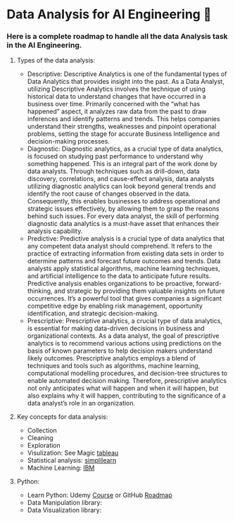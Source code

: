 # Data Analysis for AI Engineering 🧠
### Here is a complete roadmap to handle all the data Analysis task in the AI Engineering. 

1. Types of the data analysis: 
    - Descriptive: Descriptive Analytics is one of the fundamental types of Data Analytics that provides insight into the past. As a Data Analyst, utilizing Descriptive Analytics involves the technique of using historical data to understand changes that have occurred in a business over time. Primarily concerned with the “what has happened” aspect, it analyzes raw data from the past to draw inferences and identify patterns and trends. This helps companies understand their strengths, weaknesses and pinpoint operational problems, setting the stage for accurate Business Intelligence and decision-making processes.
    - Diagnostic: Diagnostic analytics, as a crucial type of data analytics, is focused on studying past performance to understand why something happened. This is an integral part of the work done by data analysts. Through techniques such as drill-down, data discovery, correlations, and cause-effect analysis, data analysts utilizing diagnostic analytics can look beyond general trends and identify the root cause of changes observed in the data. Consequently, this enables businesses to address operational and strategic issues effectively, by allowing them to grasp the reasons behind such issues. For every data analyst, the skill of performing diagnostic data analytics is a must-have asset that enhances their analysis capability.
    - Predictive: Predictive analysis is a crucial type of data analytics that any competent data analyst should comprehend. It refers to the practice of extracting information from existing data sets in order to determine patterns and forecast future outcomes and trends. Data analysts apply statistical algorithms, machine learning techniques, and artificial intelligence to the data to anticipate future results. Predictive analysis enables organizations to be proactive, forward-thinking, and strategic by providing them valuable insights on future occurrences. It’s a powerful tool that gives companies a significant competitive edge by enabling risk management, opportunity identification, and strategic decision-making.
    - Prescriptive: Prescriptive analytics, a crucial type of data analytics, is essential for making data-driven decisions in business and organizational contexts. As a data analyst, the goal of prescriptive analytics is to recommend various actions using predictions on the basis of known parameters to help decision makers understand likely outcomes. Prescriptive analytics employs a blend of techniques and tools such as algorithms, machine learning, computational modelling procedures, and decision-tree structures to enable automated decision making. Therefore, prescriptive analytics not only anticipates what will happen and when it will happen, but also explains why it will happen, contributing to the significance of a data analyst’s role in an organization.

2. Key concepts for data analysis:
    - Collection
    - Cleaning
    - Exploration
    - Visulization: See Magic [tableau](https://www.tableau.com/en-gb/learn/articles/data-visualization)
    - Statistical analysis: [simplilearn](https://www.simplilearn.com/what-is-statistical-analysis-article)
    - Machine Learning: [IBM](https://www.ibm.com/topics/machine-learning)

3. Python:
    - Learn Python: Udemy [Course](https://www.udemy.com/course/learn_py/learn/) or GitHub [Roadmap](https://github.com/AhmedShafique313/AI_Engineer-with-python/tree/main?tab=readme-ov-file#1-python-for-beginners-1-2-weeks)
    - Data Manipulation library: 
    - Data Visualization library:
